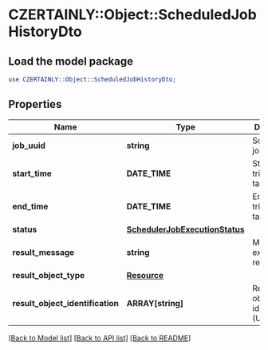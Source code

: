 # CZERTAINLY::Object::ScheduledJobHistoryDto

## Load the model package
```perl
use CZERTAINLY::Object::ScheduledJobHistoryDto;
```

## Properties
Name | Type | Description | Notes
------------ | ------------- | ------------- | -------------
**job_uuid** | **string** | Scheduled job UUID | [optional] 
**start_time** | **DATE_TIME** | Start time of triggered task | 
**end_time** | **DATE_TIME** | End time of triggered task | [optional] 
**status** | [**SchedulerJobExecutionStatus**](SchedulerJobExecutionStatus.md) |  | 
**result_message** | **string** | Message explaining result status | [optional] 
**result_object_type** | [**Resource**](Resource.md) |  | [optional] 
**result_object_identification** | **ARRAY[string]** | Result object identification (UUID) | [optional] 

[[Back to Model list]](../README.md#documentation-for-models) [[Back to API list]](../README.md#documentation-for-api-endpoints) [[Back to README]](../README.md)


